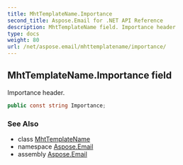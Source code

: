 ```yaml
---
title: MhtTemplateName.Importance
second_title: Aspose.Email for .NET API Reference
description: MhtTemplateName field. Importance header
type: docs
weight: 80
url: /net/aspose.email/mhttemplatename/importance/
---
```

## MhtTemplateName.Importance field

Importance header.

```csharp
public const string Importance;
```

### See Also

* class [MhtTemplateName](../)
* namespace [Aspose.Email](../../mhttemplatename/)
* assembly [Aspose.Email](../../../)


